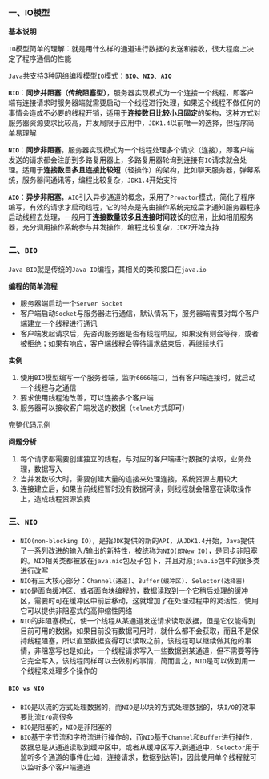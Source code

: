 ### 一、IO模型

**基本说明**

`IO`模型简单的理解：就是用什么样的通道进行数据的发送和接收，很大程度上决定了程序通信的性能

`Java`共支持3种网络编程模型`IO`模式：**`BIO`**、**`NIO`**、**`AIO`**

**`BIO`**：**同步并阻塞（传统阻塞型）**，服务器实现模式为一个连接一个线程，即客户端有连接请求时服务器端就需要启动一个线程进行处理，如果这个线程不做任何的事情会造成不必要的线程开销，适用于**连接数目比较小且固定**的架构，这种方式对服务器资源要求比较高，并发局限于应用中，`JDK1.4`以前唯一的选择，但程序简单易理解

**`NIO`**：**同步非阻塞**，服务器实现模式为一个线程处理多个请求（连接），即客户端发送的请求都会注册到多路复用器上，多路复用器轮询到连接有`IO`请求就会处理。适用于**连接数目多且连接比较短**（轻操作）的架构，比如聊天服务器，弹幕系统，服务器间通讯等，编程比较复杂，`JDK1.4`开始支持

**`AIO`**：**异步非阻塞**，`AIO`引入异步通道的概念，采用了`Proactor`模式，简化了程序编写，有效的请求才启动线程，它的特点是先由操作系统完成后才通知服务器程序启动线程去处理，一般用于**连接数量较多且连接时间较长**的应用，比如相册服务器，充分调用操作系统参与并发操作，编程比较复杂，`JDK7`开始支持

### 二、`BIO`

`Java BIO`就是传统的`Java IO`编程，其相关的类和接口在`java.io`

**编程的简单流程**

- 服务器端启动一个`Server Socket`
- 客户端启动`Socket`与服务器进行通信，默认情况下，服务器端需要对每个客户端建立一个线程进行通讯
- 客户端发起请求后，先咨询服务器是否有线程响应，如果没有则会等待，或者被拒绝；如果有响应，客户端线程会等待请求结束后，再继续执行



**实例**

1. 使用`BIO`模型编写一个服务器端，监听`6666`端口，当有客户端连接时，就启动一个线程与之通信
2. 要求使用线程池改善，可以连接多个客户端
3. 服务器可以接收客户端发送的数据（`telnet`方式即可）

[完整代码示例](https://gitee.com/Chauncey-Leonard/netty/blob/master/bio/src/main/java/com/example/bio/core/server/BIOServer.java)



**问题分析**

1. 每个请求都需要创建独立的线程，与对应的客户端进行数据的读取，业务处理，数据写入
2. 当并发数较大时，需要创建大量的连接来处理连接，系统资源占用较大
3. 连接建立后，如果当前线程暂时没有数据可读，则线程就会阻塞在读取操作上，造成线程资源浪费

### 三、`NIO`

- `NIO(non-blocking IO)`，是指`JDK`提供的新的`API`，从`JDK1.4`开始，`Java`提供了一系列改进的输入/输出的新特性，被统称为`NIO(即New IO)`，是同步非阻塞的。`NIO`相关类都被放在`java.nio`包及子包下，并且对原`java.io`包中的很多类进行改写
- `NIO`有三大核心部分：`Channel(通道)`、`Buffer(缓冲区)`、`Selector(选择器)`
- `NIO`是面向缓冲区、或者面向块编程的，数据读取到一个它稍后处理的缓冲区，需要时可在缓冲区中前后移动，这就增加了在处理过程中的灵活性，使用它可以提供非阻塞式的高伸缩性网络
- `NIO`的非阻塞模式，使一个线程从某通道发送请求读取数据，但是它仅能得到目前可用的数据，如果目前没有数据可用时，就什么都不会获取，而且不是保持线程阻塞，所以直至数据变得可以读取之前，该线程可以继续做其他的事情，非阻塞写也是如此，一个线程请求写入一些数据到某通道，但不需要等待它完全写入，该线程同样可以去做别的事情，简而言之，`NIO`是可以做到用一个线程来处理多个操作的

#### **`BIO vs NIO`**

- `BIO`是以流的方式处理数据的，而`NIO`是以块的方式处理数据的，块`I/O`的效率要比流`I/O`高很多
- `BIO`是阻塞的，`NIO`是非阻塞的
- `BIO`基于字节流和字符流进行操作的，而`NIO`基于`Channel`和`Buffer`进行操作，数据总是从通道读取到缓冲区中，或者从缓冲区写入到通道中，`Selector`用于监听多个通道的事件(比如，连接请求，数据到达等)，因此使用单个线程就可以监听多个客户端通道